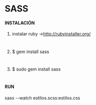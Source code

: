 # SASS

#### INSTALACIÓN
1) instalar ruby ->http://rubyinstaller.org/
#
2) $ gem install sass
#
3) $ sudo gem install sass

#
#### RUN
sass --watch estilos.scss:estilos.css
#
```css


```
